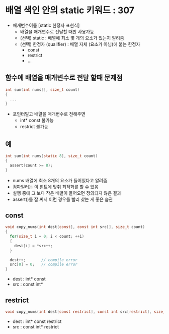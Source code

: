 # 배열 색인 안의 static 키워드 : 307
- 매개변수이름 [static 한정자 표현식]
  - 배열을 매개변수로 전달할 때만 사용가능
  - (선택) static : 배열에 최소 몇 개의 요소가 있는지 알려줌
  - (선택) 한정자 (qualifier) : 배열 자체 (요소가 아님)에 붙는 한정자
    - const
    - restrict
    - ...

## 함수에 배열을 매개변수로 전달 할때 문제점
```c
int sum(int nums[], size_t count)
{
  ...
}
```
- 포인터말고 배열을 매개변수로 전해주면
  - int* const 불가능
  - restrict 불가능
  
## 예
```c
int sum(int nums[static 8], size_t count)
{
  assert(count >= 8);
}
```
- nums 배열에 최소 8개의 요소가 들어있다고 알려줌
- 컴파일러는 이 힌트에 맞춰 최적화를 할 수 있음
- 실행 중에 그 보다 작은 배열이 들어오면 정의되지 않은 결과
- assert()를 잘 써서 이런 경우를 빨리 찾는 게 좋은 습관

## const
```c
void copy_nums(int dest[const], const int src[], size_t count)
{
  for(size_t i = 0; i < count; ++i)
  {
    dest[i] = *src++;
  }
  
  dest++;       // compile error
  src[0] = 0;   // compile error
}
```
- dest : int* const
- src : const int*

## restrict
```c
void copy_nums(int dest[const restrict], const int src[restrict], size_t count);
```
- dest : int* const restrict
- src : const int* restrict

